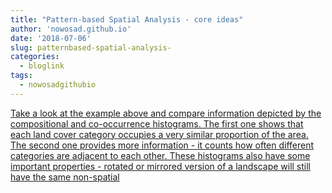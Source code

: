```yaml
---
title: "Pattern-based Spatial Analysis - core ideas"
author: 'nowosad.github.io'
date: '2018-07-06'
slug: patternbased-spatial-analysis-
categories:
  - bloglink
tags:
  - nowosadgithubio
---
```


[Take a look at the example above and compare information depicted by the compositional and co-occurrence histograms. The first one shows that each land cover category occupies a very similar proportion of the area. The second one provides more information - it counts how often different categories are adjacent to each other. These histograms also have some important properties - rotated or mirrored version of a landscape will still have the same non-spatial<i class="fas fa-external-link-alt"></i>](https://nowosad.github.io/post/pattern-based-spatial-analysis-core-ideas/)

